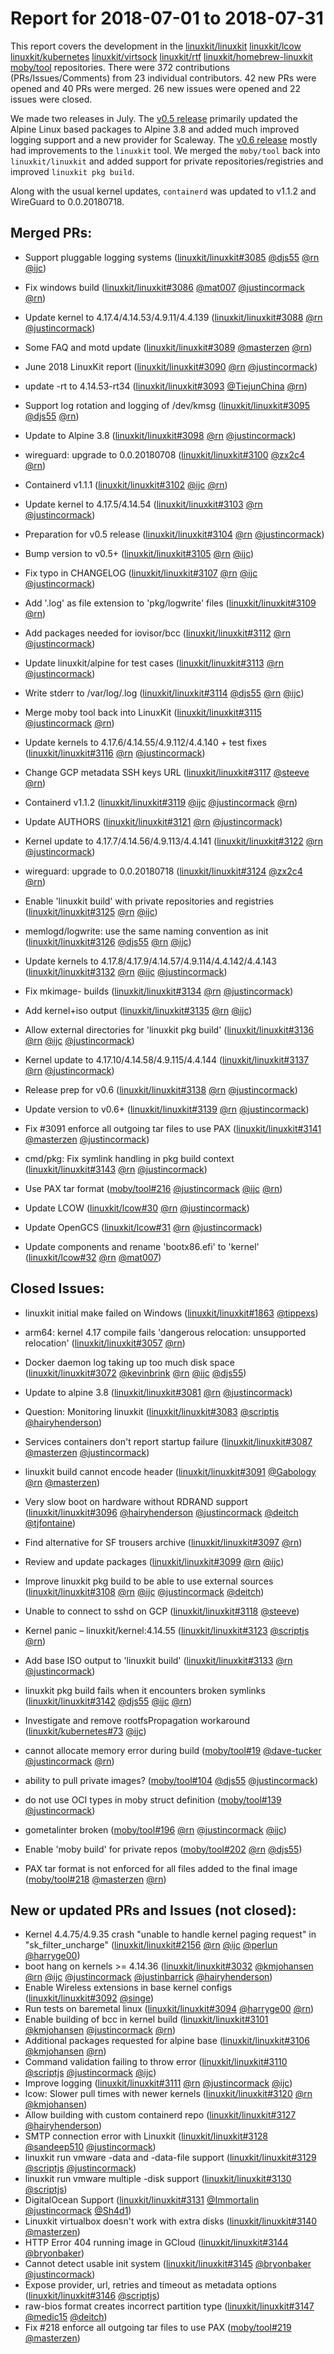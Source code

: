 # Report for 2018-07-01 to 2018-07-31

This report covers the development in the [linuxkit/linuxkit] [linuxkit/lcow] [linuxkit/kubernetes] [linuxkit/virtsock] [linuxkit/rtf] [linuxkit/homebrew-linuxkit] [moby/tool] repositories. There were 372 contributions (PRs/Issues/Comments) from 23 individual contributors. 42 new PRs were opened and 40 PRs were merged. 26 new issues were opened and 22 issues were closed.

We made two releases in July. The [v0.5 release](https://github.com/linuxkit/linuxkit/releases/tag/v0.5) primarily updated the Alpine Linux based packages to Alpine 3.8 and added much improved logging support and a new provider for Scaleway. The [v0.6 release](https://github.com/linuxkit/linuxkit/releases/tag/v0.6) mostly had improvements to the `linuxkit` tool. We merged the `moby/tool` back into `linuxkit/linuxkit` and added support for private repositories/registries and improved `linuxkit pkg build`.

Along with the usual kernel updates, `containerd` was updated to v1.1.2 and WireGuard to 0.0.20180718.

## Merged PRs:

- Support pluggable logging systems ([linuxkit/linuxkit#3085] [@djs55] [@rn] [@ijc])
- Fix windows build ([linuxkit/linuxkit#3086] [@mat007] [@justincormack] [@rn])
- Update kernel to 4.17.4/4.14.53/4.9.11/4.4.139 ([linuxkit/linuxkit#3088] [@rn] [@justincormack])
- Some FAQ and motd update ([linuxkit/linuxkit#3089] [@masterzen] [@rn])
- June 2018 LinuxKit report ([linuxkit/linuxkit#3090] [@rn] [@justincormack])
- update -rt to 4.14.53-rt34 ([linuxkit/linuxkit#3093] [@TiejunChina] [@rn])
- Support log rotation and logging of /dev/kmsg ([linuxkit/linuxkit#3095] [@djs55] [@rn])
- Update to Alpine 3.8 ([linuxkit/linuxkit#3098] [@rn] [@justincormack])
- wireguard: upgrade to 0.0.20180708 ([linuxkit/linuxkit#3100] [@zx2c4] [@rn])
- Containerd v1.1.1 ([linuxkit/linuxkit#3102] [@ijc] [@rn])
- Update kernel to 4.17.5/4.14.54 ([linuxkit/linuxkit#3103] [@rn] [@justincormack])
- Preparation for v0.5 release ([linuxkit/linuxkit#3104] [@rn] [@justincormack])
- Bump version to v0.5+ ([linuxkit/linuxkit#3105] [@rn] [@ijc])
- Fix typo in CHANGELOG ([linuxkit/linuxkit#3107] [@rn] [@ijc] [@justincormack])
- Add '.log' as file extension to 'pkg/logwrite' files ([linuxkit/linuxkit#3109] [@rn])
- Add packages needed for iovisor/bcc ([linuxkit/linuxkit#3112] [@rn] [@justincormack])
- Update linuxkit/alpine for test cases ([linuxkit/linuxkit#3113] [@rn] [@justincormack])
- Write stderr to /var/log/<name>.log ([linuxkit/linuxkit#3114] [@djs55] [@rn] [@ijc])
- Merge moby tool back into LinuxKit ([linuxkit/linuxkit#3115] [@justincormack] [@rn])
- Update kernels to 4.17.6/4.14.55/4.9.112/4.4.140 + test fixes ([linuxkit/linuxkit#3116] [@rn] [@justincormack])
- Change GCP metadata SSH keys URL ([linuxkit/linuxkit#3117] [@steeve] [@rn])
- Containerd v1.1.2 ([linuxkit/linuxkit#3119] [@ijc] [@justincormack] [@rn])
- Update AUTHORS ([linuxkit/linuxkit#3121] [@rn] [@justincormack])
- Kernel update to 4.17.7/4.14.56/4.9.113/4.4.141 ([linuxkit/linuxkit#3122] [@rn] [@justincormack])
- wireguard: upgrade to 0.0.20180718 ([linuxkit/linuxkit#3124] [@zx2c4] [@rn])
- Enable 'linuxkit build' with private repositories and registries ([linuxkit/linuxkit#3125] [@rn] [@ijc])
- memlogd/logwrite: use the same naming convention as init ([linuxkit/linuxkit#3126] [@djs55] [@rn] [@ijc])
- Update kernels to 4.17.8/4.17.9/4.14.57/4.9.114/4.4.142/4.4.143 ([linuxkit/linuxkit#3132] [@rn] [@ijc] [@justincormack])
- Fix mkimage- builds ([linuxkit/linuxkit#3134] [@rn] [@justincormack])
- Add kernel+iso output ([linuxkit/linuxkit#3135] [@rn] [@ijc])
- Allow external directories for 'linuxkit pkg build' ([linuxkit/linuxkit#3136] [@rn] [@ijc] [@justincormack])
- Kernel update to 4.17.10/4.14.58/4.9.115/4.4.144 ([linuxkit/linuxkit#3137] [@rn] [@justincormack])
- Release prep for v0.6 ([linuxkit/linuxkit#3138] [@rn] [@justincormack])
- Update version to v0.6+ ([linuxkit/linuxkit#3139] [@rn] [@justincormack])
- Fix #3091 enforce all outgoing tar files to use PAX ([linuxkit/linuxkit#3141] [@masterzen] [@justincormack])
- cmd/pkg: Fix symlink handling in pkg build context ([linuxkit/linuxkit#3143] [@rn] [@justincormack])

- Use PAX tar format ([moby/tool#216] [@justincormack] [@ijc] [@rn])

- Update LCOW ([linuxkit/lcow#30] [@rn] [@justincormack])
- Update OpenGCS ([linuxkit/lcow#31] [@rn] [@justincormack])
- Update components and rename 'bootx86.efi' to 'kernel' ([linuxkit/lcow#32] [@rn] [@mat007])

## Closed Issues:

- linuxkit initial make failed on Windows ([linuxkit/linuxkit#1863] [@tippexs])
- arm64: kernel 4.17 compile fails 'dangerous relocation: unsupported relocation' ([linuxkit/linuxkit#3057] [@rn])
- Docker daemon log taking up too much disk space ([linuxkit/linuxkit#3072] [@kevinbrink] [@rn] [@ijc] [@djs55])
- Update to alpine 3.8 ([linuxkit/linuxkit#3081] [@rn] [@justincormack])
- Question: Monitoring linuxkit  ([linuxkit/linuxkit#3083] [@scriptjs] [@hairyhenderson])
- Services containers don't report startup failure ([linuxkit/linuxkit#3087] [@masterzen] [@justincormack])
- linuxkit build cannot encode header ([linuxkit/linuxkit#3091] [@Gabology] [@rn] [@masterzen])
- Very slow boot on hardware without RDRAND support ([linuxkit/linuxkit#3096] [@hairyhenderson] [@justincormack] [@deitch] [@tjfontaine])
- Find alternative for SF trousers archive ([linuxkit/linuxkit#3097] [@rn])
- Review and update packages ([linuxkit/linuxkit#3099] [@rn] [@ijc])
- Improve linuxkit pkg build to be able to use external sources ([linuxkit/linuxkit#3108] [@rn] [@ijc] [@justincormack] [@deitch])
- Unable to connect to sshd on GCP ([linuxkit/linuxkit#3118] [@steeve])
- Kernel panic – linuxkit/kernel:4.14.55 ([linuxkit/linuxkit#3123] [@scriptjs] [@rn])
- Add base ISO output to 'linuxkit build' ([linuxkit/linuxkit#3133] [@rn] [@justincormack])
- linuxkit pkg build fails when it encounters broken symlinks ([linuxkit/linuxkit#3142] [@djs55] [@ijc] [@rn])

- Investigate and remove rootfsPropagation workaround ([linuxkit/kubernetes#73] [@ijc])

- cannot allocate memory error during build ([moby/tool#19] [@dave-tucker] [@justincormack] [@rn])
- ability to pull private images? ([moby/tool#104] [@djs55] [@justincormack])
- do not use OCI types in moby struct definition ([moby/tool#139] [@justincormack])
- gometalinter broken ([moby/tool#196] [@rn] [@justincormack] [@ijc])
- Enable 'moby build' for private repos ([moby/tool#202] [@rn] [@djs55])
- PAX tar format is not enforced for all files added to the final image ([moby/tool#218] [@masterzen] [@rn])

## New or updated PRs and Issues (not closed):

- Kernel 4.4.75/4.9.35 crash "unable to handle kernel paging request" in "sk_filter_uncharge" ([linuxkit/linuxkit#2156] [@rn] [@ijc] [@perlun] [@harryge00])
- boot hang on kernels >= 4.14.36 ([linuxkit/linuxkit#3032] [@kmjohansen] [@rn] [@ijc] [@justincormack] [@justinbarrick] [@hairyhenderson])
- Enable Wireless extensions in base kernel configs ([linuxkit/linuxkit#3092] [@singe])
- Run tests on baremetal linux ([linuxkit/linuxkit#3094] [@harryge00] [@rn])
- Enable building of bcc in kernel build ([linuxkit/linuxkit#3101] [@kmjohansen] [@justincormack] [@rn])
- Additional packages requested for alpine base ([linuxkit/linuxkit#3106] [@kmjohansen] [@rn])
- Command validation failing to throw error ([linuxkit/linuxkit#3110] [@scriptjs] [@justincormack] [@ijc])
- Improve logging ([linuxkit/linuxkit#3111] [@rn] [@justincormack] [@ijc])
- lcow: Slower pull times with newer kernels ([linuxkit/linuxkit#3120] [@rn] [@kmjohansen])
- Allow building with custom containerd repo ([linuxkit/linuxkit#3127] [@hairyhenderson])
- SMTP connection error with Linuxkit ([linuxkit/linuxkit#3128] [@sandeep510] [@justincormack])
- linuxkit run vmware -data and -data-file support ([linuxkit/linuxkit#3129] [@scriptjs] [@justincormack])
- linuxkit run vmware multiple -disk support  ([linuxkit/linuxkit#3130] [@scriptjs])
- DigitalOcean Support ([linuxkit/linuxkit#3131] [@Immortalin] [@justincormack] [@Sh4d1])
- Linuxkit virtualbox doesn't work with extra disks ([linuxkit/linuxkit#3140] [@masterzen])
- HTTP Error 404 running image in GCloud ([linuxkit/linuxkit#3144] [@bryonbaker])
- Cannot detect usable init system ([linuxkit/linuxkit#3145] [@bryonbaker] [@justincormack])
- Expose provider, url, retries and timeout as metadata options ([linuxkit/linuxkit#3146] [@scriptjs])
- raw-bios format creates incorrect partition type ([linuxkit/linuxkit#3147] [@medic15] [@deitch])
- Fix #218 enforce all outgoing tar files to use PAX ([moby/tool#219] [@masterzen])

[linuxkit/linuxkit]: https://github.com/linuxkit/linuxkit
[linuxkit/lcow]: https://github.com/linuxkit/lcow
[linuxkit/kubernetes]: https://github.com/linuxkit/kubernetes
[linuxkit/virtsock]: https://github.com/linuxkit/virtsock
[linuxkit/rtf]: https://github.com/linuxkit/rtf
[linuxkit/homebrew-linuxkit]: https://github.com/linuxkit/homebrew-linuxkit
[moby/tool]: https://github.com/moby/tool
[linuxkit/lcow#30]: https://github.com/linuxkit/lcow/pull/30
[linuxkit/lcow#31]: https://github.com/linuxkit/lcow/pull/31
[linuxkit/lcow#32]: https://github.com/linuxkit/lcow/pull/32
[linuxkit/linuxkit#3085]: https://github.com/linuxkit/linuxkit/pull/3085
[linuxkit/linuxkit#3086]: https://github.com/linuxkit/linuxkit/pull/3086
[linuxkit/linuxkit#3088]: https://github.com/linuxkit/linuxkit/pull/3088
[linuxkit/linuxkit#3089]: https://github.com/linuxkit/linuxkit/pull/3089
[linuxkit/linuxkit#3090]: https://github.com/linuxkit/linuxkit/pull/3090
[linuxkit/linuxkit#3093]: https://github.com/linuxkit/linuxkit/pull/3093
[linuxkit/linuxkit#3095]: https://github.com/linuxkit/linuxkit/pull/3095
[linuxkit/linuxkit#3098]: https://github.com/linuxkit/linuxkit/pull/3098
[linuxkit/linuxkit#3100]: https://github.com/linuxkit/linuxkit/pull/3100
[linuxkit/linuxkit#3102]: https://github.com/linuxkit/linuxkit/pull/3102
[linuxkit/linuxkit#3103]: https://github.com/linuxkit/linuxkit/pull/3103
[linuxkit/linuxkit#3104]: https://github.com/linuxkit/linuxkit/pull/3104
[linuxkit/linuxkit#3105]: https://github.com/linuxkit/linuxkit/pull/3105
[linuxkit/linuxkit#3107]: https://github.com/linuxkit/linuxkit/pull/3107
[linuxkit/linuxkit#3109]: https://github.com/linuxkit/linuxkit/pull/3109
[linuxkit/linuxkit#3112]: https://github.com/linuxkit/linuxkit/pull/3112
[linuxkit/linuxkit#3113]: https://github.com/linuxkit/linuxkit/pull/3113
[linuxkit/linuxkit#3114]: https://github.com/linuxkit/linuxkit/pull/3114
[linuxkit/linuxkit#3115]: https://github.com/linuxkit/linuxkit/pull/3115
[linuxkit/linuxkit#3116]: https://github.com/linuxkit/linuxkit/pull/3116
[linuxkit/linuxkit#3117]: https://github.com/linuxkit/linuxkit/pull/3117
[linuxkit/linuxkit#3119]: https://github.com/linuxkit/linuxkit/pull/3119
[linuxkit/linuxkit#3121]: https://github.com/linuxkit/linuxkit/pull/3121
[linuxkit/linuxkit#3122]: https://github.com/linuxkit/linuxkit/pull/3122
[linuxkit/linuxkit#3124]: https://github.com/linuxkit/linuxkit/pull/3124
[linuxkit/linuxkit#3125]: https://github.com/linuxkit/linuxkit/pull/3125
[linuxkit/linuxkit#3126]: https://github.com/linuxkit/linuxkit/pull/3126
[linuxkit/linuxkit#3132]: https://github.com/linuxkit/linuxkit/pull/3132
[linuxkit/linuxkit#3134]: https://github.com/linuxkit/linuxkit/pull/3134
[linuxkit/linuxkit#3135]: https://github.com/linuxkit/linuxkit/pull/3135
[linuxkit/linuxkit#3136]: https://github.com/linuxkit/linuxkit/pull/3136
[linuxkit/linuxkit#3137]: https://github.com/linuxkit/linuxkit/pull/3137
[linuxkit/linuxkit#3138]: https://github.com/linuxkit/linuxkit/pull/3138
[linuxkit/linuxkit#3139]: https://github.com/linuxkit/linuxkit/pull/3139
[linuxkit/linuxkit#3141]: https://github.com/linuxkit/linuxkit/pull/3141
[linuxkit/linuxkit#3143]: https://github.com/linuxkit/linuxkit/pull/3143
[moby/tool#216]: https://github.com/moby/tool/pull/216
[linuxkit/kubernetes#73]: https://github.com/linuxkit/kubernetes/issues/73
[linuxkit/linuxkit#1863]: https://github.com/linuxkit/linuxkit/issues/1863
[linuxkit/linuxkit#3057]: https://github.com/linuxkit/linuxkit/issues/3057
[linuxkit/linuxkit#3072]: https://github.com/linuxkit/linuxkit/issues/3072
[linuxkit/linuxkit#3081]: https://github.com/linuxkit/linuxkit/issues/3081
[linuxkit/linuxkit#3083]: https://github.com/linuxkit/linuxkit/issues/3083
[linuxkit/linuxkit#3087]: https://github.com/linuxkit/linuxkit/issues/3087
[linuxkit/linuxkit#3091]: https://github.com/linuxkit/linuxkit/issues/3091
[linuxkit/linuxkit#3096]: https://github.com/linuxkit/linuxkit/issues/3096
[linuxkit/linuxkit#3097]: https://github.com/linuxkit/linuxkit/issues/3097
[linuxkit/linuxkit#3099]: https://github.com/linuxkit/linuxkit/issues/3099
[linuxkit/linuxkit#3108]: https://github.com/linuxkit/linuxkit/issues/3108
[linuxkit/linuxkit#3118]: https://github.com/linuxkit/linuxkit/issues/3118
[linuxkit/linuxkit#3123]: https://github.com/linuxkit/linuxkit/issues/3123
[linuxkit/linuxkit#3133]: https://github.com/linuxkit/linuxkit/issues/3133
[linuxkit/linuxkit#3142]: https://github.com/linuxkit/linuxkit/issues/3142
[moby/tool#19]: https://github.com/moby/tool/issues/19
[moby/tool#104]: https://github.com/moby/tool/issues/104
[moby/tool#139]: https://github.com/moby/tool/issues/139
[moby/tool#196]: https://github.com/moby/tool/issues/196
[moby/tool#202]: https://github.com/moby/tool/issues/202
[moby/tool#218]: https://github.com/moby/tool/issues/218
[linuxkit/linuxkit#2156]: https://github.com/linuxkit/linuxkit/issues/2156
[linuxkit/linuxkit#3032]: https://github.com/linuxkit/linuxkit/issues/3032
[linuxkit/linuxkit#3092]: https://github.com/linuxkit/linuxkit/issues/3092
[linuxkit/linuxkit#3094]: https://github.com/linuxkit/linuxkit/issues/3094
[linuxkit/linuxkit#3101]: https://github.com/linuxkit/linuxkit/pull/3101
[linuxkit/linuxkit#3106]: https://github.com/linuxkit/linuxkit/issues/3106
[linuxkit/linuxkit#3110]: https://github.com/linuxkit/linuxkit/issues/3110
[linuxkit/linuxkit#3111]: https://github.com/linuxkit/linuxkit/issues/3111
[linuxkit/linuxkit#3120]: https://github.com/linuxkit/linuxkit/issues/3120
[linuxkit/linuxkit#3127]: https://github.com/linuxkit/linuxkit/pull/3127
[linuxkit/linuxkit#3128]: https://github.com/linuxkit/linuxkit/issues/3128
[linuxkit/linuxkit#3129]: https://github.com/linuxkit/linuxkit/issues/3129
[linuxkit/linuxkit#3130]: https://github.com/linuxkit/linuxkit/issues/3130
[linuxkit/linuxkit#3131]: https://github.com/linuxkit/linuxkit/issues/3131
[linuxkit/linuxkit#3140]: https://github.com/linuxkit/linuxkit/issues/3140
[linuxkit/linuxkit#3144]: https://github.com/linuxkit/linuxkit/issues/3144
[linuxkit/linuxkit#3145]: https://github.com/linuxkit/linuxkit/issues/3145
[linuxkit/linuxkit#3146]: https://github.com/linuxkit/linuxkit/issues/3146
[linuxkit/linuxkit#3147]: https://github.com/linuxkit/linuxkit/issues/3147
[moby/tool#219]: https://github.com/moby/tool/pull/219
[@sandeep510]: https://github.com/sandeep510
[@perlun]: https://github.com/perlun
[@justinbarrick]: https://github.com/justinbarrick
[@spgennard]: https://github.com/spgennard
[@justincormack]: https://github.com/justincormack
[@richardj-bsquare]: https://github.com/richardj-bsquare
[@Ricordel]: https://github.com/Ricordel
[@bryonbaker]: https://github.com/bryonbaker
[@zx2c4]: https://github.com/zx2c4
[@hairyhenderson]: https://github.com/hairyhenderson
[@Immortalin]: https://github.com/Immortalin
[@medic15]: https://github.com/medic15
[@TiejunChina]: https://github.com/TiejunChina
[@alanraison]: https://github.com/alanraison
[@pnik073]: https://github.com/pnik073
[@scriptjs]: https://github.com/scriptjs
[@Gabology]: https://github.com/Gabology
[@harryge00]: https://github.com/harryge00
[@ijc]: https://github.com/ijc
[@mat007]: https://github.com/mat007
[@logicminds]: https://github.com/logicminds
[@kmjohansen]: https://github.com/kmjohansen
[@steeve]: https://github.com/steeve
[@arm64b]: https://github.com/arm64b
[@dave-tucker]: https://github.com/dave-tucker
[@deitch]: https://github.com/deitch
[@Sh4d1]: https://github.com/Sh4d1
[@eyz]: https://github.com/eyz
[@tjfontaine]: https://github.com/tjfontaine
[@kevinbrink]: https://github.com/kevinbrink
[@singe]: https://github.com/singe
[@tippexs]: https://github.com/tippexs
[@solvingj]: https://github.com/solvingj
[@rn]: https://github.com/rn
[@djs55]: https://github.com/djs55
[@masterzen]: https://github.com/masterzen
